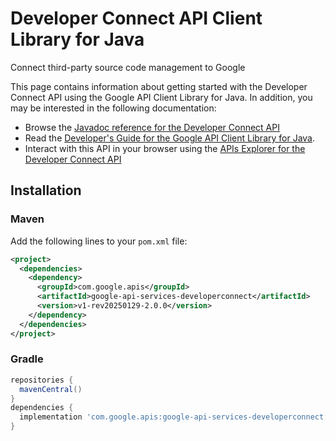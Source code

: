 # Developer Connect API Client Library for Java

Connect third-party source code management to Google

This page contains information about getting started with the Developer Connect API
using the Google API Client Library for Java. In addition, you may be interested
in the following documentation:

* Browse the [Javadoc reference for the Developer Connect API][javadoc]
* Read the [Developer's Guide for the Google API Client Library for Java][google-api-client].
* Interact with this API in your browser using the [APIs Explorer for the Developer Connect API][api-explorer]

## Installation

### Maven

Add the following lines to your `pom.xml` file:

```xml
<project>
  <dependencies>
    <dependency>
      <groupId>com.google.apis</groupId>
      <artifactId>google-api-services-developerconnect</artifactId>
      <version>v1-rev20250129-2.0.0</version>
    </dependency>
  </dependencies>
</project>
```

### Gradle

```gradle
repositories {
  mavenCentral()
}
dependencies {
  implementation 'com.google.apis:google-api-services-developerconnect:v1-rev20250129-2.0.0'
}
```

[javadoc]: https://googleapis.dev/java/google-api-services-developerconnect/latest/index.html
[google-api-client]: https://github.com/googleapis/google-api-java-client/
[api-explorer]: https://developers.google.com/apis-explorer/#p/developerconnect/v1/
